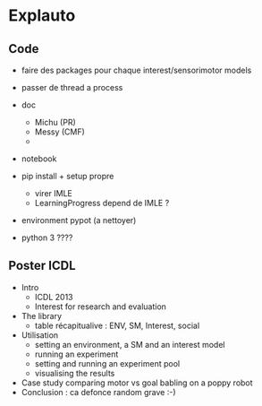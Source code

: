 # Explauto

## Code
* faire des packages pour chaque interest/sensorimotor models
* passer de thread a process

* doc
    * Michu (PR)
    * Messy (CMF)
    * 
* notebook

* pip install + setup propre
    * virer IMLE
    * LearningProgress depend de IMLE ?

* environment pypot (a nettoyer)
* python 3 ????


## Poster ICDL
* Intro
    * ICDL 2013
    * Interest for research and evaluation
* The library
    * table récapitualive : ENV, SM, Interest, social
* Utilisation
    * setting an environment, a SM and an interest model
    * running an experiment
    * setting and running an experiment pool
    * visualising the results
* Case study comparing motor vs goal babling on a poppy robot
* Conclusion : ca defonce random grave :-)
